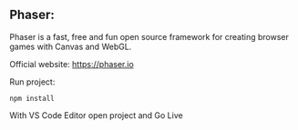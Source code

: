 ## Phaser:
Phaser is a fast, free and fun open source framework for creating browser games with Canvas and WebGL.

Official website: https://phaser.io

Run project:

```npm install```

With VS Code Editor open project and Go Live
